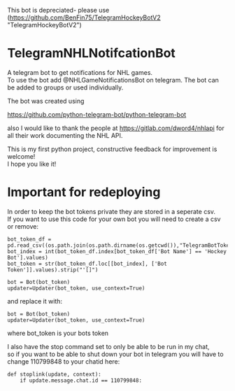 This bot is depreciated- please use (https://github.com/BenFin75/TelegramHockeyBotV2 "TelegramHockeyBotV2")

# TelegramNHLNotifcationBot

A telegram bot to get notifications for NHL games.  
To use the bot add @NHLGameNotificationsBot on telegram. The bot can be added to groups or used individually.  

The bot was created using 

https://github.com/python-telegram-bot/python-telegram-bot

also I would like to thank the people at https://gitlab.com/dword4/nhlapi for all their work documenting the NHL API.


This is my first python project, constructive feedback for improvement is welcome!  
I hope you like it!

# Important for redeploying
In order to keep the bot tokens private they are stored in a seperate csv.  
If you want to use this code for your own bot you will need to create a csv or remove:

```
bot_token_df = pd.read_csv((os.path.join(os.path.dirname(os.getcwd()),"TelegramBotTokens.csv")))
bot_index = int(bot_token_df.index[bot_token_df['Bot Name'] == 'Hockey Bot'].values)
bot_token = str(bot_token_df.loc[[bot_index], ['Bot Token']].values).strip("'[]")

bot = Bot(bot_token)
updater=Updater(bot_token, use_context=True)
```

and replace it with:

```
bot = Bot(bot_token)
updater=Updater(bot_token, use_context=True)
```
 where bot_token is your bots token

 I also have the stop command set to only be able to be run in my chat,  
 so if you want to be able to shut down your bot in telegram you will have to change 110799848 to your chatid here:

```
def stoplink(update, context):
    if update.message.chat.id == 110799848:
```
